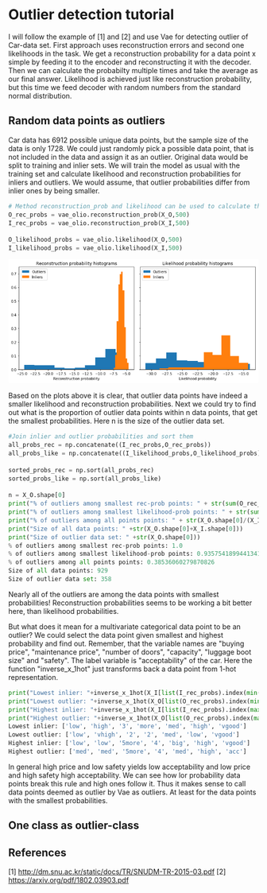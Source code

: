 # Outlier detection tutorial
I will follow the example of [1] and [2] and use Vae for detecting outlier of Car-data set. First approach uses reconstruction errors and second one likelihoods in the task. We get a reconstruction probability for a data point x simple by feeding it to the encoder and reconstructing it with the decoder. Then we can calculate the probabilty multiple times and take the average as our final answer. Likelihood is achieved just like reconstruction probability, but this time we feed decoder with random numbers from the standard normal distribution.
## Random data points as outliers
Car data has 6912 possible unique data points, but the sample size of the data is only 1728. We could just randomly pick a possible data point, that is not included in the data and assign it as an outlier. Original data would be split to training and inlier sets. We will train the model as usual with the training set and calculate likelihood and reconstruction probabilities for inliers and outliers. We would assume, that outlier probabilities differ from inlier ones by being smaller.


```python
# Method reconstruction_prob and likelihood can be used to calculate the needed probabilities
O_rec_probs = vae_olio.reconstruction_prob(X_O,500)
I_rec_probs = vae_olio.reconstruction_prob(X_I,500)

O_likelihood_probs = vae_olio.likelihood(X_O,500)
I_likelihood_probs = vae_olio.likelihood(X_I,500)
```
<img src="plots/outlier histograms.png" width="600">

Based on the plots above it is clear, that outlier data points have indeed a smaller likelihood and reconstruction probabilities. Next we could try to find out what is the proportion of outlier data points within n data points, that get the smallest probabilities. Here n  is the size of the outlier data set.

```python
#Join inlier and outlier probabilities and sort them
all_probs_rec = np.concatenate((I_rec_probs,O_rec_probs))
all_probs_like = np.concatenate((I_likelihood_probs,O_likelihood_probs))

sorted_probs_rec = np.sort(all_probs_rec)
sorted_probs_like = np.sort(all_probs_like)

n = X_O.shape[0]
print("% of outliers among smallest rec-prob points: " + str(sum(O_rec_probs < sorted_probs_rec[n])/X_O.shape[0]))
print("% of outliers among smallest likelihood-prob points: " + str(sum(O_likelihood_probs < sorted_probs_like[n])/X_O.shape[0]))
print("% of outliers among all points points: " + str(X_O.shape[0]/(X_I.shape[0]+X_O.shape[0])))
print("Size of all data points: " +str(X_O.shape[0]+X_I.shape[0]))
print("Size of outlier data set: " +str(X_O.shape[0]))
% of outliers among smallest rec-prob points: 1.0
% of outliers among smallest likelihood-prob points: 0.9357541899441341
% of outliers among all points points: 0.38536060279870826
Size of all data points: 929
Size of outlier data set: 358
```
Nearly all of the outliers are among the data points with smallest probabilities! Reconstruction probabilities seems to be working a bit better here, than likelihood probabilities.

But what does it mean for a multivariate categorical data point to be an outlier? We could select the data point given smallest and highest probability and find out. Remember, that the variable names are "buying price", "maintenance price", "number of doors", "capacity", "luggage boot size" and "safety". The label variable is "acceptability" of the car. Here the function "inverse_x_1hot" just transforms back a data point from 1-hot representation.

```python
print("Lowest inlier: "+inverse_x_1hot(X_I[list(I_rec_probs).index(min(I_rec_probs))],var_size,data))
print("Lowest outlier: "+inverse_x_1hot(X_O[list(O_rec_probs).index(min(O_rec_probs))],var_size,data))
print("Highest inlier: "+inverse_x_1hot(X_I[list(I_rec_probs).index(max(I_rec_probs))],var_size,data))
print("Highest outlier: "+inverse_x_1hot(X_O[list(O_rec_probs).index(max(O_rec_probs))],var_size,data))
Lowest inlier: ['low', 'high', '3', 'more', 'med', 'high', 'vgood']
Lowest outlier: ['low', 'vhigh', '2', '2', 'med', 'low', 'vgood']
Highest inlier: ['low', 'low', '5more', '4', 'big', 'high', 'vgood']
Highest outlier: ['med', 'med', '5more', '4', 'med', 'high', 'acc']
```
In general high price and low safety yields low acceptability and low price and high safety high acceptability. We can see how lor probability data points break this rule and high ones follow it. Thus it makes sense to call data points deemed as outlier by Vae as outliers. At least for the data points with the smallest probabilities.

## One class as outlier-class


## References
[1] http://dm.snu.ac.kr/static/docs/TR/SNUDM-TR-2015-03.pdf
[2] https://arxiv.org/pdf/1802.03903.pdf

